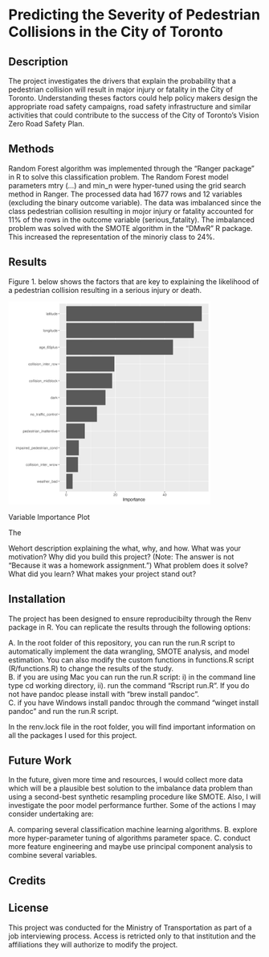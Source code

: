 
<!-- README.md is generated from README.Rmd. Please edit that file -->

# Predicting the Severity of Pedestrian Collisions in the City of Toronto

## Description

The project investigates the drivers that explain the probability that a
pedestrian collision will result in major injury or fatality in the City
of Toronto. Understanding theses factors could help policy makers design
the appropriate road safety campaigns, road safety infrastructure and
similar activities that could contribute to the success of the City of
Toronto’s Vision Zero Road Safety Plan.

## Methods

Random Forest algorithm was implemented through the “Ranger package” in
R to solve this classification problem. The Random Forest model
parameters mtry (…) and min_n were hyper-tuned using the grid search
method in Ranger. The processed data had 1677 rows and 12 variables
(excluding the binary outcome variable). The data was imbalanced since
the class pedestrian collision resulting in mojor injury or fatality
accounted for 11% of the rows in the outcome variable
(serious_fatality). The imbalanced problem was solved with the SMOTE
algorithm in the “DMwR” R package. This increased the representation of
the minoriy class to 24%.

## Results

Figure 1. below shows the factors that are key to explaining the
likelihood of a pedestrian collision resulting in a serious injury or
death.

<div class="figure">

<img src="results/plots/variable_importance.png" alt="Variable Importance Plot" width="80%" height="50%" />
<p class="caption">
Variable Importance Plot
</p>

</div>

The

Wehort description explaining the what, why, and how. What was your
motivation? Why did you build this project? (Note: The answer is not
“Because it was a homework assignment.”) What problem does it solve?
What did you learn? What makes your project stand out?

## Installation

The project has been designed to ensure reproducibilty through the Renv
package in R. You can replicate the results through the following
options:

A. In the root folder of this repository, you can run the run.R script
to automatically implement the data wrangling, SMOTE analysis, and model
estimation. You can also modify the custom functions in functions.R
script (R/functions.R) to change the results of the study.  
B. if you are using Mac you can run the run.R script: i) in the command
line type cd working directory, ii). run the command “Rscript run.R”. If
you do not have pandoc please install with “brew install pandoc”.  
C. if you have Windows install pandoc through the command “winget
install pandoc” and run the run.R script.

In the renv.lock file in the root folder, you will find important
information on all the packages I used for this project.

## Future Work

In the future, given more time and resources, I would collect more data
which will be a plausible best solution to the imbalance data problem
than using a second-best synthetic resampling procedure like SMOTE.
Also, I will investigate the poor model performance further. Some of the
actions I may consider undertaking are:

A. comparing several classification machine learning algorithms. B.
explore more hyper-parameter tuning of algorithms parameter space. C.
conduct more feature engineering and maybe use principal component
analysis to combine several variables.

## Credits

## License

This project was conducted for the Ministry of Transportation as part of
a job interviewing process. Access is retricted only to that institution
and the affiliations they will authorize to modify the project.
